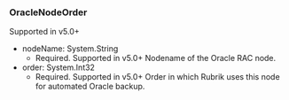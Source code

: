 ### OracleNodeOrder
Supported in v5.0+

- nodeName: System.String
  - Required. Supported in v5.0+
  Nodename of the Oracle RAC node.
- order: System.Int32
  - Required. Supported in v5.0+
  Order in which Rubrik uses this node for automated Oracle backup.
